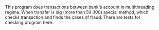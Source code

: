This program does transactions between bank's account in multithreading regime. When transfer is big (more than 50 000) special method, which checks transaction and finds the cases of fraud.
There are tests for checking program here.
